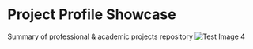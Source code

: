 # Project Profile Showcase
Summary of professional &amp; academic projects repository
![Test Image 4](https://github.com/tograh/testrepository/3DTest.png)
